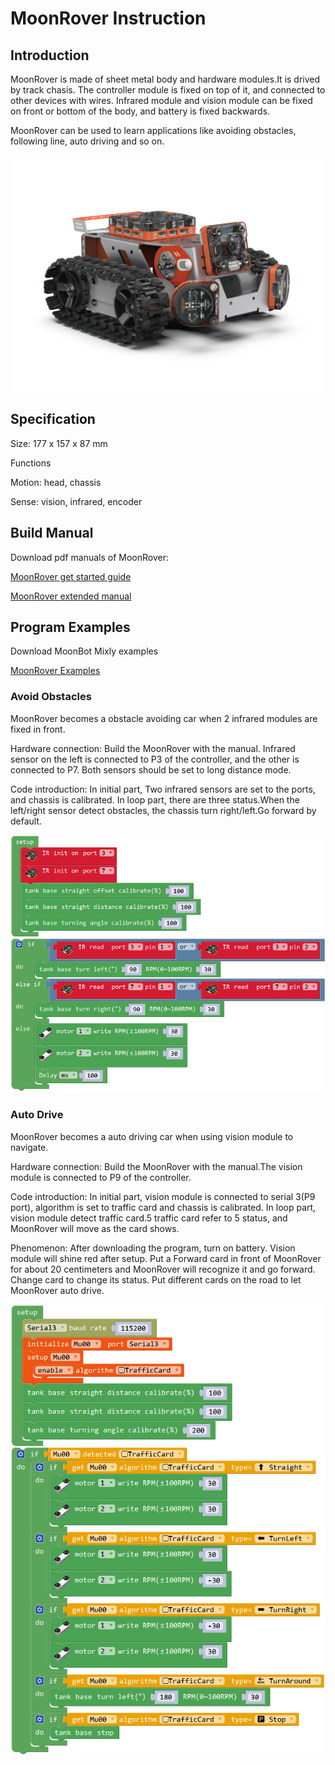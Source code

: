 # MoonRover Instruction

## Introduction

MoonRover is made of sheet metal body and hardware modules.It is drived by track chasis.
The controller module is fixed on top of it, and connected to other devices with wires.
Infrared module and vision module can be fixed on front or bottom of the body, and battery is fixed backwards.

MoonRover can be used to learn applications like avoiding obstacles, following line, auto driving and so on.

![](./images/render_MoonRover.png)

## Specification

Size: 177 x 157 x 87 mm

Functions

Motion: head, chassis

Sense: vision, infrared, encoder

## Build Manual

Download pdf manuals of MoonRover:

[MoonRover get started guide](https://github.com/mu-opensource/Morpx-docs-en/raw/master/MoonBot/MoonBot_Structure/docs/MoonRover_quick_start_guide_en.pdf)

[MoonRover extended manual](https://github.com/mu-opensource/Morpx-docs-en/raw/master/MoonBot/MoonBot_Structure/docs/MoonRover_extended_manual_en.pdf)

## Program Examples

Download MoonBot Mixly examples

[MoonRover Examples](https://github.com/mu-opensource/Morpx-docs-en/raw/master/MoonBot/MoonBot_Structure/sources/Mixly_example_MoonRover.zip)

### Avoid Obstacles

MoonRover becomes a obstacle avoiding car when 2 infrared modules are fixed in front.

Hardware connection: Build the MoonRover with the manual.
Infrared sensor on the left is connected to P3 of the controller, and the other is connected to P7.
Both sensors should be set to long distance mode.

Code introduction: In initial part, Two infrared sensors are set to the ports, and chassis is calibrated.
In loop part, there are three status.When the left/right sensor detect obstacles, the chassis turn right/left.Go forward by default.

![](./images/Mixly_MoonRover_avoidObstacle.png)

### Auto Drive

MoonRover becomes a auto driving car when using vision module to navigate.

Hardware connection: Build the MoonRover with the manual.The vision module is connected to P9 of the controller.

Code introduction: In initial part, vision module is connected to serial 3(P9 port), algorithm is set to traffic card and chassis is calibrated.
In loop part, vision module detect traffic card.5 traffic card refer to 5 status, and MoonRover will move as the card shows.

Phenomenon: After downloading the program, turn on battery. Vision module will shine red after setup.
Put a Forward card in front of MoonRover for about 20 centimeters and MoonRover will recognize it and go forward.
Change card to change its status. Put different cards on the road to let MoonRover auto drive.

![](./images/Mixly_MoonRover_autoDrive.png)
